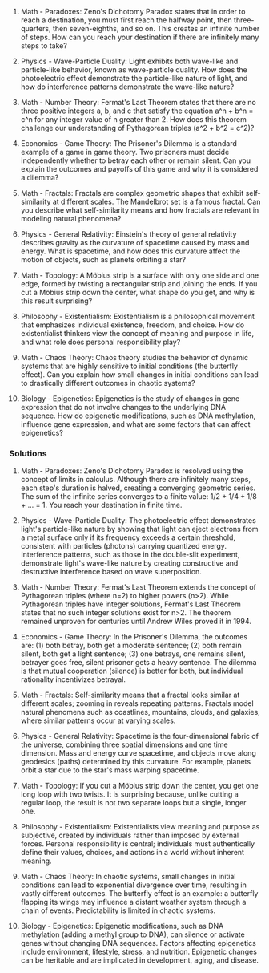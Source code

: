 

1. Math - Paradoxes:
Zeno's Dichotomy Paradox states that in order to reach a destination, you must first reach the halfway point, then three-quarters, then seven-eighths, and so on. This creates an infinite number of steps. How can you reach your destination if there are infinitely many steps to take?

2. Physics - Wave-Particle Duality:
Light exhibits both wave-like and particle-like behavior, known as wave-particle duality. How does the photoelectric effect demonstrate the particle-like nature of light, and how do interference patterns demonstrate the wave-like nature?

3. Math - Number Theory:
Fermat's Last Theorem states that there are no three positive integers a, b, and c that satisfy the equation a^n + b^n = c^n for any integer value of n greater than 2. How does this theorem challenge our understanding of Pythagorean triples (a^2 + b^2 = c^2)?

4. Economics - Game Theory:
The Prisoner's Dilemma is a standard example of a game in game theory. Two prisoners must decide independently whether to betray each other or remain silent. Can you explain the outcomes and payoffs of this game and why it is considered a dilemma?

5. Math - Fractals:
Fractals are complex geometric shapes that exhibit self-similarity at different scales. The Mandelbrot set is a famous fractal. Can you describe what self-similarity means and how fractals are relevant in modeling natural phenomena?

6. Physics - General Relativity:
Einstein's theory of general relativity describes gravity as the curvature of spacetime caused by mass and energy. What is spacetime, and how does this curvature affect the motion of objects, such as planets orbiting a star?

7. Math - Topology:
A Möbius strip is a surface with only one side and one edge, formed by twisting a rectangular strip and joining the ends. If you cut a Möbius strip down the center, what shape do you get, and why is this result surprising?

8. Philosophy - Existentialism:
Existentialism is a philosophical movement that emphasizes individual existence, freedom, and choice. How do existentialist thinkers view the concept of meaning and purpose in life, and what role does personal responsibility play?

9. Math - Chaos Theory:
Chaos theory studies the behavior of dynamic systems that are highly sensitive to initial conditions (the butterfly effect). Can you explain how small changes in initial conditions can lead to drastically different outcomes in chaotic systems?

10. Biology - Epigenetics:
Epigenetics is the study of changes in gene expression that do not involve changes to the underlying DNA sequence. How do epigenetic modifications, such as DNA methylation, influence gene expression, and what are some factors that can affect epigenetics?


### Solutions


1. Math - Paradoxes:
Zeno's Dichotomy Paradox is resolved using the concept of limits in calculus. Although there are infinitely many steps, each step's duration is halved, creating a converging geometric series. The sum of the infinite series converges to a finite value: 1/2 + 1/4 + 1/8 + ... = 1. You reach your destination in finite time.

2. Physics - Wave-Particle Duality:
The photoelectric effect demonstrates light's particle-like nature by showing that light can eject electrons from a metal surface only if its frequency exceeds a certain threshold, consistent with particles (photons) carrying quantized energy. Interference patterns, such as those in the double-slit experiment, demonstrate light's wave-like nature by creating constructive and destructive interference based on wave superposition.

3. Math - Number Theory:
Fermat's Last Theorem extends the concept of Pythagorean triples (where n=2) to higher powers (n>2). While Pythagorean triples have integer solutions, Fermat's Last Theorem states that no such integer solutions exist for n>2. The theorem remained unproven for centuries until Andrew Wiles proved it in 1994.

4. Economics - Game Theory:
In the Prisoner's Dilemma, the outcomes are: (1) both betray, both get a moderate sentence; (2) both remain silent, both get a light sentence; (3) one betrays, one remains silent, betrayer goes free, silent prisoner gets a heavy sentence. The dilemma is that mutual cooperation (silence) is better for both, but individual rationality incentivizes betrayal.

5. Math - Fractals:
Self-similarity means that a fractal looks similar at different scales; zooming in reveals repeating patterns. Fractals model natural phenomena such as coastlines, mountains, clouds, and galaxies, where similar patterns occur at varying scales.

6. Physics - General Relativity:
Spacetime is the four-dimensional fabric of the universe, combining three spatial dimensions and one time dimension. Mass and energy curve spacetime, and objects move along geodesics (paths) determined by this curvature. For example, planets orbit a star due to the star's mass warping spacetime.

7. Math - Topology:
If you cut a Möbius strip down the center, you get one long loop with two twists. It is surprising because, unlike cutting a regular loop, the result is not two separate loops but a single, longer one.

8. Philosophy - Existentialism:
Existentialists view meaning and purpose as subjective, created by individuals rather than imposed by external forces. Personal responsibility is central; individuals must authentically define their values, choices, and actions in a world without inherent meaning.

9. Math - Chaos Theory:
In chaotic systems, small changes in initial conditions can lead to exponential divergence over time, resulting in vastly different outcomes. The butterfly effect is an example: a butterfly flapping its wings may influence a distant weather system through a chain of events. Predictability is limited in chaotic systems.

10. Biology - Epigenetics:
Epigenetic modifications, such as DNA methylation (adding a methyl group to DNA), can silence or activate genes without changing DNA sequences. Factors affecting epigenetics include environment, lifestyle, stress, and nutrition. Epigenetic changes can be heritable and are implicated in development, aging, and disease.

